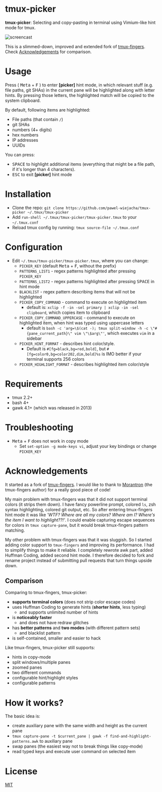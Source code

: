 # tmux-picker

**tmux-picker**: Selecting and copy-pasting in terminal using Vimium-like hint mode for tmux.

![screencast](https://i.imgur.com/sz0176k.gif)

This is a slimmed-down, improved and extended fork of [tmux-fingers](https://github.com/Morantron/tmux-fingers). Check [Acknowledgements](#acknowledgements) for comparison.

# Usage

Press ( <kbd>Meta</kbd> + <kbd>F</kbd> ) to enter **[picker]** hint mode, in which relevant stuff (e.g. file paths, git SHAs) in the current
pane will be highlighted along with letter hints. By pressing those letters, the highlighted match will be copied to the system clipboard.

By default, following items are highlighted:

* File paths (that contain `/`)
* git SHAs
* numbers (4+ digits)
* hex numbers
* IP addresses
* UUIDs

You can press:

* <kbd>SPACE</kbd> to highlight additional items (everything that might be a file path, if it's longer than 4 characters).
* <kbd>ESC</kbd> to exit **[picker]** hint mode

# Installation

* Clone the repo: `git clone https://github.com/pawel-wiejacha/tmux-picker ~/.tmux/tmux-picker`
* Add `run-shell ~/.tmux/tmux-picker/tmux-picker.tmux` to your `~/.tmux.conf`
* Reload tmux config by running: `tmux source-file ~/.tmux.conf`

# Configuration

- Edit `~/.tmux/tmux-picker/tmux-picker.tmux`, where you can change:
    - `PICKER_KEY` (default <kbd>Meta</kbd> + <kbd>F</kbd>, without the prefix)
    - `PATTERNS_LIST1` - regex patterns highlighted after pressing `PICKER_KEY`
    - `PATTERNS_LIST2` - regex patterns highlighted after pressing <kbd>SPACE</kbd> in hint mode 
    - `BLACKLIST` - regex pattern describing items that will not be highlighted
    - `PICKER_COPY_COMMAND` - command to execute on highlighted item
        - default is: `xclip -f -in -sel primary | xclip -in -sel clipboard`, which copies item to clipboard
    - `PICKER_COPY_COMMAND_UPPERCASE` - command to execute on highlighted item, when hint was typed using uppercase letters
        - default is `bash -c 'arg=\$(cat -); tmux split-window -h -c \"#{pane_current_path}\" vim \"\$arg\"'`, which executes `vim` in a sidebar
    - `PICKER_HINT_FORMAT` - describes hint color/style.
        - Default is `#[fg=black,bg=red,bold]`, but `#[fg=color0,bg=color202,dim,bold]%s` is IMO better if your terminal supports 256 colors
    - `PICKER_HIGHLIGHT_FORMAT` - describes highlighted item color/style

# Requirements

* tmux 2.2+
* bash 4+
* gawk 4.1+ (which was released in 2013)

# Troubleshooting

- <kbd>Meta</kbd> + <kbd>F</kbd> does not work in copy mode
    - Set `set-option -g mode-keys vi`, adjust your key bindings or change `PICKER_KEY`

# Acknowledgements

It started as a fork of [tmux-fingers](https://github.com/Morantron/tmux-fingers). I would like to thank to [Morantron](https://github.com/Morantron) (the tmux-fingers author) for a really good piece of code!

My main problem with tmux-fingers was that it did not support terminal colors (it strips them down). I have fancy powerline prompt, colored `ls`, zsh syntax highlighting, colored git output, etc. So after entering tmux-fingers hint mode it was like *'WTF? Where are all my colors? Where am I? Where's the item I want to highlight??!'*. I could enable capturing escape sequences for colors in `tmux capture-pane`, but it would break tmux-fingers pattern matching. 

My other problem with tmux-fingers was that it was sluggish. So I started adding color support to `tmux-fingers` and improving its performance. I had to simplify things to make it reliable. I completely rewrote awk part, added Huffman Coding, added second hint mode. I therefore decided to fork and rename project instead of submitting pull requests that turn things upside down.

## Comparison

Comparing to tmux-fingers, tmux-picker:

- **supports terminal colors** (does not strip color escape codes)
- uses Huffman Coding to generate hints (**shorter hints**, less typing)
    - and supports unlimited number of hints
- is **noticeably faster** 
    - and does not have redraw glitches
- has **better patterns** and **two modes** (with different pattern sets)
    - and blacklist pattern
- is self-contained, smaller and easier to hack

Like tmux-fingers, tmux-picker still supports: 

- hints in copy-mode
- split windows/multiple panes
- zoomed panes
- two different commands
- configurable hint/highlight styles
- configurable patterns

# How it works?

The basic idea is:

- create auxiliary pane with the same width and height as the current pane
- `tmux capture-pane -t $current_pane | gawk -f find-and-highlight-patterns.awk` to auxiliary pane
- swap panes (the easiest way not to break things like copy-mode) 
- read typed keys and execute user command on selected item

# License

[MIT](https://github.com/pawel-wiejacha/tmux-picker/blob/master/LICENSE)
